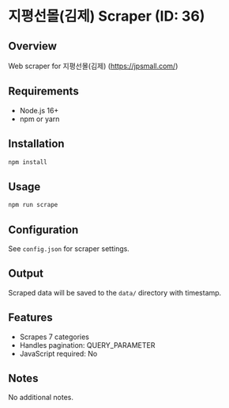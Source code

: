 # 지평선몰(김제) Scraper (ID: 36)

## Overview
Web scraper for 지평선몰(김제) (https://jpsmall.com/)

## Requirements
- Node.js 16+
- npm or yarn

## Installation
```bash
npm install
```

## Usage
```bash
npm run scrape
```

## Configuration
See `config.json` for scraper settings.

## Output
Scraped data will be saved to the `data/` directory with timestamp.

## Features
- Scrapes 7 categories
- Handles pagination: QUERY_PARAMETER
- JavaScript required: No

## Notes
No additional notes.
